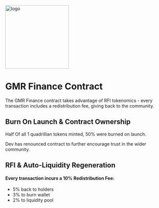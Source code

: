 <img src="https://gmr.center/stationary/gmr-email-signature.png" alt="logo" width="200"/>

# GMR Finance Contract

The GMR Finance contract takes advantage of RFI tokenomics - every transaction includes a redistribution fee, giving back to the community. 

## Burn On Launch & Contract Ownership

Half Of all 1 quadrillian tokens minted, 50% were burned on launch.

Dev has renounced contract to further encourage trust in the wider community.
## RFI & Auto-Liquidity Regeneration

#### Every transaction incurs a 10% Redistribution Fee:

- 5% back to holders
- 3% to burn wallet
- 2% to liquidity pool
    
